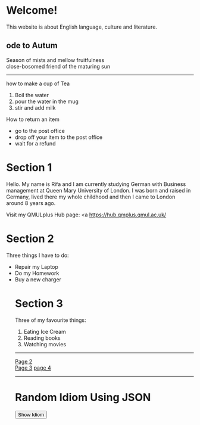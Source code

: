 <h1>Welcome!</h1>

<p> This website is about English language, culture and literature. </p>
<h2> ode to Autum</h2>
<p> 
Season of mists and mellow fruitfulness <br>
close-bosomed friend of the maturing sun<br>
  </p>
  <hr> 
 <p> how to make a cup of Tea </p>
 <ol>
  <li> Boil the water </li>
  <li> pour the water in the mug </li>
  <li> stir and add milk </li>
  </ol>
  <p> How to return an item </p>
<ul>
  <li> go to the post office  </li>
  <li>  drop off your item to the post office </li>
  <li> wait for a refund  </li>
  </ul> 

<h1> Section 1 </h1>

<p>  Hello. My name is Rifa and I am currently studying German with Business
management at Queen Mary University of London. I was born and raised in Germany, lived there my whole childhood 
and then I came to London around 8 years ago. 

Visit my QMULplus Hub page:
<a https://hub.qmplus.qmul.ac.uk/ </a>
</p>

<h1> Section 2 </h1>
<p> Three things I have to do: </p>
<ul> 
<li> Repair my Laptop </li>
<li> Do my Homework </li>
<li> Buy a new charger </li>

<h1> Section 3 </h1> 
<p> Three of my favourite things: </p>
<ol> 
<li> Eating Ice Cream </li>
<li> Reading books </li>
<li> Watching movies </li> 
</ol>

<Hr>
  
  <p>
  <a href="page2.html">Page 2</a> <br>
  <a href="page3.html">Page 3</a>
  <a href="page4.html">page 4</a>
  </p>

<hr>

<h1>Random Idiom Using JSON</h1>

<button type="button" class="new-quote button">Show Idiom</Button>
<dl id="quote"></dl>



<script>
const endpoint = 'https://rifa23.github.io/SML502-RifaM/datasets/idioms.json';

function getQuote() {
fetch(endpoint)
.then(function (response) {
return response.json();
})

.then(function(data){
let id = Math.floor(Math.random() * 5);
let idiom = (data.idioms[id].idiom);
let meaning = (data.idioms[id].meaning);
let example = (data.idioms[id].example);

document.querySelector("#quote").innerHTML = "<dt>" + idiom + "</dt>" 
+ "<dd><strong>Example:</strong> "+ example + "</dd><dd><strong>Meaning:</strong> " + meaning + "</dd>" ;

//console.log(data.idioms[id].idiom)
})

.catch(function () {
console.log("Error occurred");
});
}

const newQuoteButton = document.querySelector('.new-quote');
newQuoteButton.addEventListener('click',getQuote);

</script>
